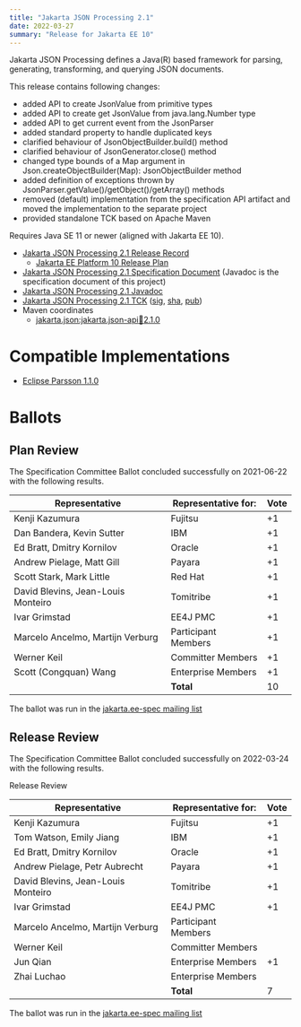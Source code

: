 ```yaml
---
title: "Jakarta JSON Processing 2.1"
date: 2022-03-27
summary: "Release for Jakarta EE 10"
---
```

Jakarta JSON Processing defines a Java(R) based framework for parsing, generating, transforming, and
querying JSON documents.

This release contains following changes:

* added API to create JsonValue from primitive types
* added API to create get JsonValue from java.lang.Number type
* added API to get current event from the JsonParser
* added standard property to handle duplicated keys
* clarified behaviour of JsonObjectBuilder.build() method
* clarified behaviour of JsonGenerator.close() method
* changed type bounds of a Map argument in Json.createObjectBuilder(Map): JsonObjectBuilder method
* added definition of exceptions thrown by JsonParser.getValue()/getObject()/getArray() methods
* removed (default) implementation from the specification API artifact and moved the implementation to the separate project
* provided standalone TCK based on Apache Maven

Requires Java SE 11 or newer (aligned with Jakarta EE 10).

* [Jakarta JSON Processing 2.1 Release Record](https://projects.eclipse.org/projects/ee4j.jsonp/releases/2.1)
  * [Jakarta EE Platform 10 Release Plan](https://eclipse-ee4j.github.io/jakartaee-platform/jakartaee10/JakartaEE10ReleasePlan)
* [Jakarta JSON Processing 2.1 Specification Document](./apidocs) (Javadoc is the specification document of this project)
* [Jakarta JSON Processing 2.1 Javadoc](./apidocs)
* [Jakarta JSON Processing 2.1 TCK](https://download.eclipse.org/jakartaee/jsonp/2.1/jakarta-jsonp-tck-2.1.0.zip)  ([sig](https://download.eclipse.org/jakartaee/jsonp/2.1/jakarta-jsonp-tck-2.1.0.zip.sig),  [sha](https://download.eclipse.org/jakartaee/jsonp/2.1/jakarta-jsonp-tck-2.1.0.zip.sha256),  [pub](https://raw.githubusercontent.com/jakartaee/specification-committee/master/jakartaee-spec-committee.pub))
* Maven coordinates
  * [jakarta.json:jakarta.json-api:jar:2.1.0](https://search.maven.org/artifact/jakarta.json/jakarta.json-api/2.1.0/jar)

# Compatible Implementations

* [Eclipse Parsson 1.1.0](https://github.com/eclipse-ee4j/parsson/releases/tag/1.1.0)

# Ballots

## Plan Review
The Specification Committee Ballot concluded successfully on 2021-06-22 with the following results.

| Representative                     | Representative for: |  Vote  |
|------------------------------------|---------------------|--------|
| Kenji Kazumura                     | Fujitsu             |  +1    |
| Dan Bandera, Kevin Sutter          | IBM                 |  +1    |
| Ed Bratt, Dmitry Kornilov          | Oracle              |  +1    |
| Andrew Pielage, Matt Gill          | Payara              |  +1    |
| Scott Stark, Mark Little           | Red Hat             |  +1    |
| David Blevins, Jean-Louis Monteiro | Tomitribe           |  +1    |
| Ivar Grimstad                      | EE4J PMC            |  +1    |
| Marcelo Ancelmo, Martijn Verburg   | Participant Members |  +1    |
| Werner Keil                        | Committer Members   |  +1    |
| Scott (Congquan) Wang              | Enterprise Members  |  +1    |
|                                    | **Total**           |  10 |

The ballot was run in the [jakarta.ee-spec mailing list](https://www.eclipse.org/lists/jakarta.ee-spec/msg01870.html)

## Release Review
The Specification Committee Ballot concluded successfully on 2022-03-24 with the following results.

Release Review


| Representative                     | Representative for:     | Vote |
|------------------------------------|-------------------------|------|
| Kenji Kazumura                     | 	Fujitsu	              | +1   |
| Tom Watson, Emily Jiang            | 	IBM                   | +1   |
| Ed Bratt, Dmitry Kornilov          | 	Oracle                | +1   |
| Andrew Pielage, Petr Aubrecht      | 	Payara                | +1   |
| David Blevins, Jean-Louis Monteiro | 	Tomitribe             | +1   |
| Ivar Grimstad                      | 	EE4J PMC              | +1   |
| Marcelo Ancelmo, Martijn Verburg   | 	Participant Members   ||
| Werner Keil                        | 	Committer Members     ||
| Jun Qian                           | 	Enterprise Members    | +1   |
| Zhai Luchao                        | 	Enterprise Members    ||
|                                    | **Total**               | 7    |

The ballot was run in the [jakarta.ee-spec mailing list](https://www.eclipse.org/lists/jakarta.ee-spec/msg02274.html)
